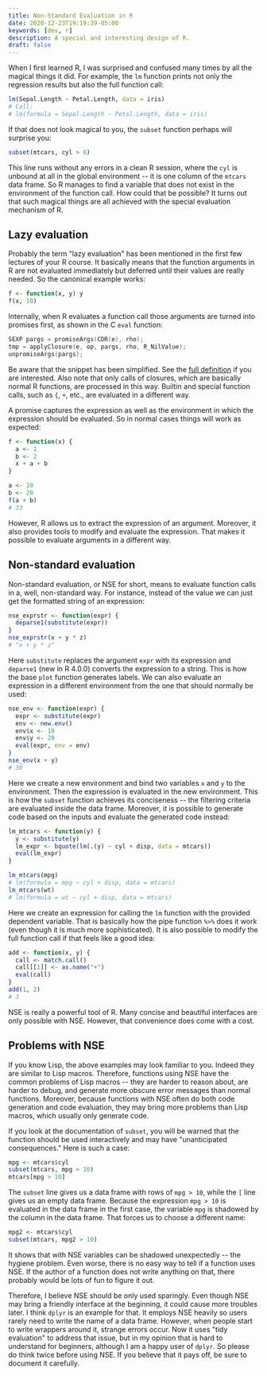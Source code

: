 ```yaml
---
title: Non-Standard Evaluation in R
date: 2020-12-23T19:19:39-05:00
keywords: [dev, r]
description: A special and interesting design of R.
draft: false
---
```


When I first learned R, I was surprised and confused many times by all the
magical things it did. For example, the `lm` function prints not only the
regression results but also the full function call:

```r
lm(Sepal.Length ~ Petal.Length, data = iris)
# Call:
# lm(formula = Sepal.Length ~ Petal.Length, data = iris)
```

If that does not look magical to you, the `subset` function perhaps will
surprise you:

```r
subset(mtcars, cyl > 6)
```

This line runs without any errors in a clean R session, where the `cyl` is
unbound at all in the global environment -- it is one column of the `mtcars`
data frame. So R manages to find a variable that does not exist in the
environment of the function call. How could that be possible? It turns out that
such magical things are all achieved with the special evaluation mechanism of R.

## Lazy evaluation

Probably the term "lazy evaluation" has been mentioned in the first few lectures
of your R course. It basically means that the function arguments in R are not
evaluated immediately but deferred until their values are really needed. So the
canonical example works:

```r
f <- function(x, y) y
f(x, 10)
```

Internally, when R evaluates a function call those arguments are turned into
promises first, as shown in the C `eval` function:

```c
SEXP pargs = promiseArgs(CDR(e), rho);
tmp = applyClosure(e, op, pargs, rho, R_NilValue);
unpromiseArgs(pargs);
```

Be aware that the snippet has been simplified. See the [full definition][eval]
if you are interested. Also note that only calls of closures, which are
basically normal R functions, are processed in this way. Builtin and special
function calls, such as `{`, `+`, etc., are evaluated in a different way.

A promise captures the expression as well as the environment in which the
expression should be evaluated. So in normal cases things will work as expected:

```r
f <- function(x) {
  a <- 1
  b <- 2
  x + a + b
}

a <- 10
b <- 20
f(a + b)
# 33
```

However, R allows us to extract the expression of an argument. Moreover, it also
provides tools to modify and evaluate the expression. That makes it possible to
evaluate arguments in a different way.

## Non-standard evaluation

Non-standard evaluation, or NSE for short, means to evaluate function calls in
a, well, non-standard way. For instance, instead of the value we can just get
the formatted string of an expression:

```r
nse_exprstr <- function(expr) {
  deparse1(substitute(expr))
}
nse_exprstr(x + y * z)
# "x + y * z"
```

Here `substitute` replaces the argument `expr` with its expression and
`deparse1` (new in R 4.0.0) converts the expression to a string. This is how the
base `plot` function generates labels. We can also evaluate an expression in a
different environment from the one that should normally be used:

```r
nse_env <- function(expr) {
  expr <- substitute(expr)
  env <- new.env()
  env$x <- 10
  env$y <- 20
  eval(expr, env = env)
}
nse_env(x + y)
# 30
```

Here we create a new environment and bind two variables `x` and `y` to the
environment. Then the expression is evaluated in the new environment. This is
how the `subset` function achieves its conciseness -- the filtering criteria are
evaluated inside the data frame. Moreover, it is possible to generate code based
on the inputs and evaluate the generated code instead:

```r
lm_mtcars <- function(y) {
  y <- substitute(y)
  lm_expr <- bquote(lm(.(y) ~ cyl + disp, data = mtcars))
  eval(lm_expr)
}

lm_mtcars(mpg)
# lm(formula = mpg ~ cyl + disp, data = mtcars)
lm_mtcars(wt)
# lm(formula = wt ~ cyl + disp, data = mtcars)
```

Here we create an expression for calling the `lm` function with the provided
dependent variable. That is basically how the pipe function `%>%` does it work
(even though it is much more sophisticated). It is also possible to modify the
full function call if that feels like a good idea:

```r
add <- function(x, y) {
  call <- match.call()
  call[[1]] <- as.name("+")
  eval(call)
}
add(1, 2)
# 3
```

NSE is really a powerful tool of R. Many concise and beautiful interfaces are
only possible with NSE. However, that convenience does come with a cost.

## Problems with NSE

If you know Lisp, the above examples may look familiar to you. Indeed they are
similar to Lisp macros. Therefore, functions using NSE have the common problems
of Lisp macros -- they are harder to reason about, are harder to debug, and
generate more obscure error messages than normal functions. Moreover, because
functions with NSE often do both code generation and code evaluation, they may
bring more problems than Lisp macros, which usually only generate code.

If you look at the documentation of `subset`, you will be warned that the
function should be used interactively and may have "unanticipated consequences."
Here is such a case:

```r
mpg <- mtcars$cyl
subset(mtcars, mpg > 10)
mtcars[mpg > 10]
```

The `subset` line gives us a data frame with rows of `mpg > 10`, while the `[`
line gives us an empty data frame. Because the expression `mpg > 10` is
evaluated in the data frame in the first case, the variable `mpg` is shadowed by
the column in the data frame. That forces us to choose a different name:

```r
mpg2 <- mtcars$cyl
subset(mtcars, mpg2 > 10)
```

It shows that with NSE variables can be shadowed unexpectedly -- the hygiene
problem. Even worse, there is no easy way to tell if a function uses NSE. If the
author of a function does not write anything on that, there probably would be
lots of fun to figure it out.

Therefore, I believe NSE should be only used sparingly. Even though NSE may
bring a friendly interface at the beginning, it could cause more troubles later.
I think `dplyr` is an example for that. It employs NSE heavily so users rarely
need to write the name of a data frame. However, when people start to write
wrappers around it, strange errors occur. Now it uses "tidy evaluation" to
address that issue, but in my opinion that is hard to understand for beginners,
although I am a happy user of `dplyr`. So please do think twice before using
NSE. If you believe that it pays off, be sure to document it carefully.

[eval]: https://github.com/wch/r-source/blob/94d52963eed43abd7fabdade683e84d788cc4cf7/src/main/eval.c#L641
